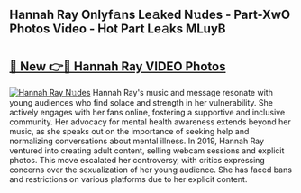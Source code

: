 ## Hannah Ray Onlyf𝚊ns Le𝚊ked N𝚞des - Part-XwO Photos Video - Hot Part Le𝚊ks MLuyB

# <h2><a href="http://ab12824.deff.icu/?id=Hannah+Ray">🔗 New 👉🔴 Hannah Ray VIDEO Photos</a></h2>

[![Hannah Ray N𝚞des](https://i.imgur.com/rIISA9y.gif)](http://ab12824.deff.icu/?id=Hannah+Ray)
Hannah Ray's music and message resonate with young audiences who find solace and strength in her vulnerability. She actively engages with her fans online, fostering a supportive and inclusive community. Her advocacy for mental health awareness extends beyond her music, as she speaks out on the importance of seeking help and normalizing conversations about mental illness. In 2019, Hannah Ray ventured into creating adult content, selling webcam sessions and explicit photos. This move escalated her controversy, with critics expressing concerns over the sexualization of her young audience. She has faced bans and restrictions on various platforms due to her explicit content.
